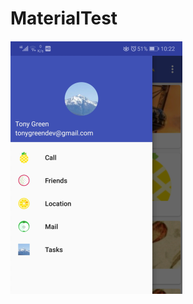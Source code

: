 # MaterialTest
![Alt text](https://github.com/xiaomengsong02/MaterialTest/blob/master/Screenshots/1.png)